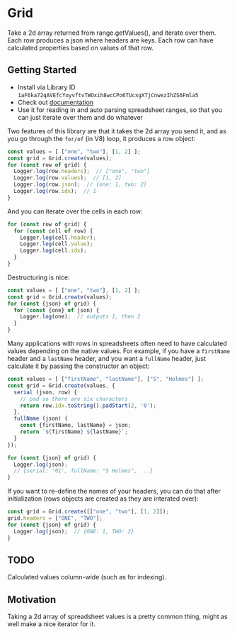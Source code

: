 # Grid

Take a 2d array returned from range.getValues(), and iterate over them. Each row produces a json where headers are keys. Each row can have calculated properties based on values of that row.

## Getting Started

- Install via Library ID `1aF6ka72qAVEfcYoyvftvTWOxih8wcCPo6TUcxgXTjCnwezIhZS6Fmla5`
- Check out [documentation](https://classroomtechtools.github.io/Grid/)
- Use it for reading in and auto parsing spreadsheet ranges, so that you can just iterate over them and do whatever

Two features of this library are that it takes the 2d array you send it, and as you go through the `for/of` (in V8) loop, it produces a row object:

```js
const values = [ ["one", "two"], [1, 2] ];
const grid = Grid.create(values);
for (const row of grid) {
  Logger.log(row.headers);  // ["one", "two"]
  Logger.log(row.values);  // [1, 2]
  Logger.log(row.json);  // {one: 1, two: 2}
  Logger.log(row.idx);  // 1
}
```

And you can iterate over the cells in each row: 

```js
for (const row of grid) {
  for (const cell of row) {
    Logger.log(cell.header);
    Logger.log(cell.value);
    Logger.log(cell.idx);
  }
}
```

Destructuring is nice:

```js
const values = [ ["one", "two"], [1, 2] ];
const grid = Grid.create(values);
for (const {json} of grid) {
  for (const {one} of json) {
    Logger.log(one);  // outputs 1, then 2
  }
}
```

Many applications with rows in spreadsheets often need to have calculated values depending on the native values. For example, if you have a `firstName` header and a `lastName` header, and you want a `fullName` header, just calculate it by passing the constructor an object:

```js
const values = [ ["firstName", "lastName"], ["S", "Holmes"] ];
const grid = Grid.create(values, {
  serial (json, row) {
    // pad so there are six characters
    return row.idx.toString().padStart(2, '0');
  },
  fullName (json) {
    const {firstName, lastName} = json;
    return `${firstName} ${lastName}`;
  }
});

for (const {json} of grid) {
  Logger.log(json);  
  // {serial: '01', fullName: "S Holmes", ...}
}
```

If you want to re-define the names of your headers, you can do that after initialization (rows objects are created as they are interated over):

```js
const grid = Grid.create([["one", "two"], [1, 2]]);
grid.headers = ["ONE", "TWO"];
for (const {json} of grid) {
  Logger.log(json);  // {ONE: 1, TWO: 2}
}
```

## TODO

Calculated values column-wide (such as for indexing).

## Motivation

Taking a 2d array of spreadsheet values is a pretty common thing, might as well make a nice iterator for it.

